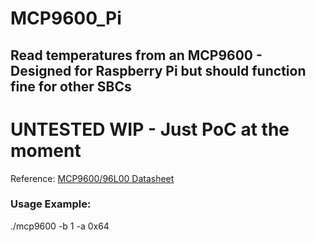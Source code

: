 # MCP9600_Pi
## Read temperatures from an MCP9600 - Designed for Raspberry Pi but should function fine for other SBCs

# UNTESTED WIP - Just PoC at the moment

Reference: [MCP9600/96L00 Datasheet](http://ww1.microchip.com/downloads/en/DeviceDoc/MCP9600-Data-Sheet-DS20005426D.pdf)

### Usage Example:
./mcp9600 -b 1 -a 0x64 


